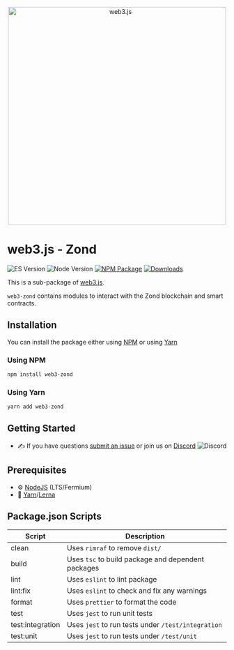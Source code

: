 <p align="center">
  <img src="assets/logo/web3js.jpg" width="500" alt="web3.js" />
</p>

# web3.js - Zond

![ES Version](https://img.shields.io/badge/ES-2020-yellow)
![Node Version](https://img.shields.io/badge/node-14.x-green)
[![NPM Package][npm-image]][npm-url]
[![Downloads][downloads-image]][npm-url]

This is a sub-package of [web3.js][repo].

`web3-zond` contains modules to interact with the Zond blockchain and smart contracts.

## Installation

You can install the package either using [NPM](https://www.npmjs.com/package/web3-eth) or using [Yarn](https://yarnpkg.com/package/web3-eth)

### Using NPM

```bash
npm install web3-zond
```

### Using Yarn

```bash
yarn add web3-zond
```

## Getting Started

-   :writing_hand: If you have questions [submit an issue](https://github.com/ChainSafe/web3.js/issues/new) or join us on [Discord](https://discord.gg/yjyvFRP)
    ![Discord](https://img.shields.io/discord/593655374469660673.svg?label=Discord&logo=discord)

## Prerequisites

-   :gear: [NodeJS](https://nodejs.org/) (LTS/Fermium)
-   :toolbox: [Yarn](https://yarnpkg.com/)/[Lerna](https://lerna.js.org/)

## Package.json Scripts

| Script           | Description                                        |
| ---------------- | -------------------------------------------------- |
| clean            | Uses `rimraf` to remove `dist/`                    |
| build            | Uses `tsc` to build package and dependent packages |
| lint             | Uses `eslint` to lint package                      |
| lint:fix         | Uses `eslint` to check and fix any warnings        |
| format           | Uses `prettier` to format the code                 |
| test             | Uses `jest` to run unit tests                      |
| test:integration | Uses `jest` to run tests under `/test/integration` |
| test:unit        | Uses `jest` to run tests under `/test/unit`        |

[docs]: https://docs.web3js.org/
[repo]: https://github.com/web3/web3.js/tree/4.x/packages/web3-eth
[npm-image]: https://img.shields.io/github/package-json/v/web3/web3.js/4.x?filename=packages%2Fweb3-eth%2Fpackage.json
[npm-url]: https://npmjs.org/package/web3-eth
[downloads-image]: https://img.shields.io/npm/dm/web3-eth?label=npm%20downloads
